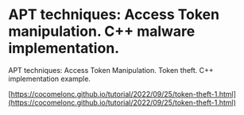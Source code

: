 # APT techniques: Access Token manipulation. C++ malware implementation.

APT techniques: Access Token Manipulation. Token theft. C++ implementation example.    

[https://cocomelonc.github.io/tutorial/2022/09/25/token-theft-1.html](https://cocomelonc.github.io/tutorial/2022/09/25/token-theft-1.html)
